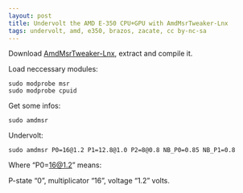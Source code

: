 ```yaml
---
layout: post
title: Undervolt the AMD E-350 CPU+GPU with AmdMsrTweaker-Lnx
tags: undervolt, amd, e350, brazos, zacate, cc by-nc-sa
---
```


Download [AmdMsrTweaker-Lnx](https://github.com/johkra/amdmsrtweaker-lnx), extract and compile it.

Load neccessary modules:

```
sudo modprobe msr
sudo modprobe cpuid
```

Get some infos:

```
sudo amdmsr
```

Undervolt:

```
sudo amdmsr P0=16@1.2 P1=12.8@1.0 P2=8@0.8 NB_P0=0.85 NB_P1=0.8
```

Where “P0=16@1.2” means:

P-state “0”, multiplicator “16”, voltage “1.2” volts.
